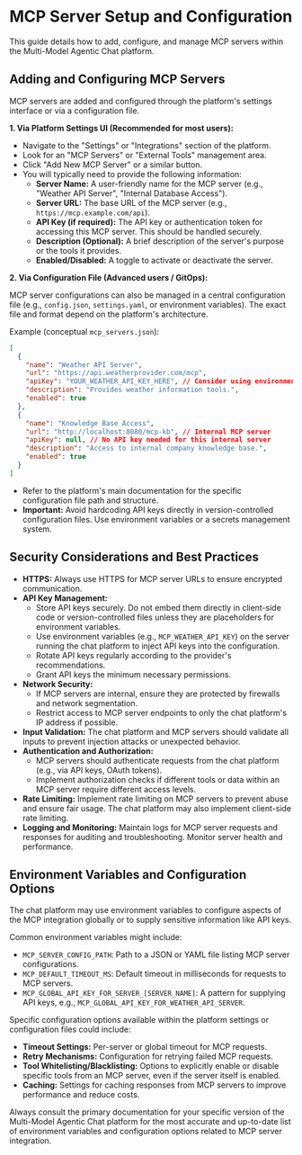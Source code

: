 # MCP Server Setup and Configuration

This guide details how to add, configure, and manage MCP servers within the Multi-Model Agentic Chat platform.

## Adding and Configuring MCP Servers

MCP servers are added and configured through the platform's settings interface or via a configuration file.

**1. Via Platform Settings UI (Recommended for most users):**

*   Navigate to the "Settings" or "Integrations" section of the platform.
*   Look for an "MCP Servers" or "External Tools" management area.
*   Click "Add New MCP Server" or a similar button.
*   You will typically need to provide the following information:
    *   **Server Name:** A user-friendly name for the MCP server (e.g., "Weather API Server", "Internal Database Access").
    *   **Server URL:** The base URL of the MCP server (e.g., `https://mcp.example.com/api`).
    *   **API Key (if required):** The API key or authentication token for accessing this MCP server. This should be handled securely.
    *   **Description (Optional):** A brief description of the server's purpose or the tools it provides.
    *   **Enabled/Disabled:** A toggle to activate or deactivate the server.

**2. Via Configuration File (Advanced users / GitOps):**

MCP server configurations can also be managed in a central configuration file (e.g., `config.json`, `settings.yaml`, or environment variables). The exact file and format depend on the platform's architecture.

Example (conceptual `mcp_servers.json`):
```json
[
  {
    "name": "Weather API Server",
    "url": "https://api.weatherprovider.com/mcp",
    "apiKey": "YOUR_WEATHER_API_KEY_HERE", // Consider using environment variables for sensitive data
    "description": "Provides weather information tools.",
    "enabled": true
  },
  {
    "name": "Knowledge Base Access",
    "url": "http://localhost:8080/mcp-kb", // Internal MCP server
    "apiKey": null, // No API key needed for this internal server
    "description": "Access to internal company knowledge base.",
    "enabled": true
  }
]
```

*   Refer to the platform's main documentation for the specific configuration file path and structure.
*   **Important:** Avoid hardcoding API keys directly in version-controlled configuration files. Use environment variables or a secrets management system.

## Security Considerations and Best Practices

*   **HTTPS:** Always use HTTPS for MCP server URLs to ensure encrypted communication.
*   **API Key Management:**
    *   Store API keys securely. Do not embed them directly in client-side code or version-controlled files unless they are placeholders for environment variables.
    *   Use environment variables (e.g., `MCP_WEATHER_API_KEY`) on the server running the chat platform to inject API keys into the configuration.
    *   Rotate API keys regularly according to the provider's recommendations.
    *   Grant API keys the minimum necessary permissions.
*   **Network Security:**
    *   If MCP servers are internal, ensure they are protected by firewalls and network segmentation.
    *   Restrict access to MCP server endpoints to only the chat platform's IP address if possible.
*   **Input Validation:** The chat platform and MCP servers should validate all inputs to prevent injection attacks or unexpected behavior.
*   **Authentication and Authorization:**
    *   MCP servers should authenticate requests from the chat platform (e.g., via API keys, OAuth tokens).
    *   Implement authorization checks if different tools or data within an MCP server require different access levels.
*   **Rate Limiting:** Implement rate limiting on MCP servers to prevent abuse and ensure fair usage. The chat platform may also implement client-side rate limiting.
*   **Logging and Monitoring:** Maintain logs for MCP server requests and responses for auditing and troubleshooting. Monitor server health and performance.

## Environment Variables and Configuration Options

The chat platform may use environment variables to configure aspects of the MCP integration globally or to supply sensitive information like API keys.

Common environment variables might include:

*   `MCP_SERVER_CONFIG_PATH`: Path to a JSON or YAML file listing MCP server configurations.
*   `MCP_DEFAULT_TIMEOUT_MS`: Default timeout in milliseconds for requests to MCP servers.
*   `MCP_GLOBAL_API_KEY_FOR_SERVER_[SERVER_NAME]`: A pattern for supplying API keys, e.g., `MCP_GLOBAL_API_KEY_FOR_WEATHER_API_SERVER`.

Specific configuration options available within the platform settings or configuration files could include:

*   **Timeout Settings:** Per-server or global timeout for MCP requests.
*   **Retry Mechanisms:** Configuration for retrying failed MCP requests.
*   **Tool Whitelisting/Blacklisting:** Options to explicitly enable or disable specific tools from an MCP server, even if the server itself is enabled.
*   **Caching:** Settings for caching responses from MCP servers to improve performance and reduce costs.

Always consult the primary documentation for your specific version of the Multi-Model Agentic Chat platform for the most accurate and up-to-date list of environment variables and configuration options related to MCP server integration.